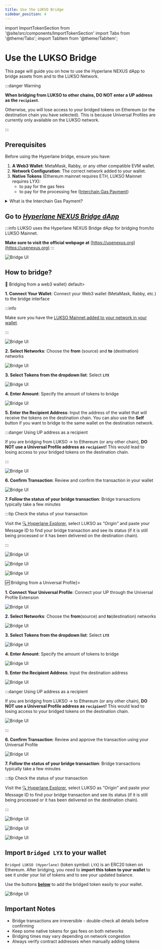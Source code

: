 ```yaml
---
title: Use the LUKSO Bridge
sidebar_position: 4
---
```


import ImportTokenSection from '@site/src/components/ImportTokenSection'
import Tabs from '@theme/Tabs';
import TabItem from '@theme/TabItem';

# Use the LUKSO Bridge

<!-- TODO: put video demo of bridging -->
<!-- ![Bridge UI](../../../static/img/general/how-to/use-lukso-bridge/bridge_home.png) -->

This page will guide you on how to use the Hyperlane NEXUS dApp to bridge assets from and to the LUKSO Network.

:::danger Warning

**When bridging from LUKSO to other chains, DO NOT enter a UP address as the `recipient`**.

Otherwise, you will lose access to your bridged tokens on Ethereum (or the destination chain you have selected). This is because Universal Profiles are currently only available on the LUKSO network.

:::

## Prerequisites

Before using the Hyperlane bridge, ensure you have:

1. **A Web3 Wallet**: MetaMask, Rabby, or any other compatible EVM wallet.
2. **Network Configuration**: The correct network added to your wallet.
3. **Native Tokens** (Ethereum mainnet requires ETH, LUKSO Mainnet requires LYX):
   - to pay for the gas fees
   - to pay for the processing fee ([Interchain Gas Payment](https://docs.hyperlane.xyz/docs/protocol/core/interchain-gas-payment#interchain-gas-payments))

<details>
  <summary>What is the Interchain Gas Payment?</summary>

When performing a bridge transaction, Hyperlane require users to pay a processing fee called an _“interchain gas payment”_ (IGP) in the form of native tokens.

These funds go directly to Hyperlane relayers that use them to pay for the gas fee when processing the final bridge transaction on the destination chain.

Users can see the IGP amount required to pay in the UI before confirming the bridge transaction.

Note that these fees are not accumulated by any specific parties. They are cross-chain bridging fee part of the Hyperlane cross-chain messaging protocol and solely used for processing bridge transactions.

</details>

## Go to [_Hyperlane NEXUS Bridge dApp_](https://usenexus.org/?origin=lukso&destination=ethereum&token=0xC210B2cB65ed3484892167F5e05F7ab496Ab0598)

:::info
LUKSO uses the Hyperlane NEXUS Bridge dApp for bridging from/to LUKSO Mainnet.

**Make sure to visit the official webpage at** [https://usenexus.org](https://usenexus.org)
:::

![Bridge UI](../../../static/img/general/how-to/use-lukso-bridge/bridge_home.png)

## How to bridge?

<Tabs>
  <TabItem value="eoa" label={<h3>👝 Bridging from a web3 wallet</h3>} default>

**1. Connect Your Wallet**: Connect your Web3 wallet (MetaMask, Rabby, etc.) to the bridge interface

:::info

Make sure you have the [LUKSO Mainnet added to your network in your wallet](/general/supported-wallets/wallet-support.md#is-there-a-faster-way).

:::

![Bridge UI](../../../static/img/general/how-to/use-lukso-bridge/bridge_connect_eoa.png)

**2. Select Networks**: Choose the **from** (source) and **to** (destination) networks

![Bridge UI](../../../static/img/general/how-to/use-lukso-bridge/eoa_from_to.png)

**3. Select Tokens from the dropdown list**: Select **`LYX`**

![Bridge UI](../../../static/img/general/how-to/use-lukso-bridge/eoa_token.png)

**4. Enter Amount**: Specify the amount of tokens to bridge

![Bridge UI](../../../static/img/general/how-to/use-lukso-bridge/eoa_amount.png)

**5. Enter the Recipient Address**: Input the address of the wallet that will receive the tokens on the destination chain. You can also use the <strong>Self</strong> button if you want to bridge to the same wallet on the destination network.

:::danger Using UP address as a recipient

If you are bridging from LUKSO -> to Ethereum (or any other chain), **DO NOT use a Universal Profile address as `recipient`!** This would lead to losing access to your bridged tokens on the destination chain.

:::

![Bridge UI](../../../static/img/general/how-to/use-lukso-bridge/eoa_destination.png)

**6. Confirm Transaction**: Review and confirm the transaction in your wallet

![Bridge UI](../../../static/img/general/how-to/use-lukso-bridge/eoa_send.png)

**7. Follow the status of your bridge transaction**: Bridge transactions typically take a few minutes

:::tip Check the status of your transaction

Visit the [🔍 Hyperlane Explorer](https://explorer.hyperlane.xyz/?origin=lukso), select LUKSO as _"Origin"_ and paste your Message ID to find your bridge transaction and see its status (if it is still being processed or it has been delivered on the destination chain).

:::

![Bridge UI](../../../static/img/general/how-to/use-lukso-bridge/eoa_message.png)

![Bridge UI](../../../static/img/general/how-to/use-lukso-bridge/hyperlane_explorer_message_id_field.png)

![Bridge UI](../../../static/img/general/how-to/use-lukso-bridge/hyperlane_explorer_bridge_tx_details.png)

  </TabItem>
  <TabItem value="up" label={<h3>🆙 Bridging from a Universal Profile</h3>}>

**1. Connect Your Universal Profile**: Connect your UP through the Universal Profile Extension

![Bridge UI](../../../static/img/general/how-to/use-lukso-bridge/bridge_connect_up.png)

**2. Select Networks**: Choose the **from**(source) and **to**(destination) networks

![Bridge UI](../../../static/img/general/how-to/use-lukso-bridge/up_from_to.png)

**3. Select Tokens from the dropdown list**: Select **`LYX`**

![Bridge UI](../../../static/img/general/how-to/use-lukso-bridge/up_token.png)

**4. Enter Amount**: Specify the amount of tokens to bridge

![Bridge UI](../../../static/img/general/how-to/use-lukso-bridge/up_amount.png)

**5. Enter the Recipient Address**: Input the destination address

![Bridge UI](../../../static/img/general/how-to/use-lukso-bridge/up_destination.png)

:::danger Using UP address as a recipient

If you are bridging from LUKSO -> to Ethereum (or any other chain), **DO NOT use a Universal Profile address as `recipient`!** This would lead to losing access to your bridged tokens on the destination chain.

![Bridge UI](../../../static/img/general/how-to/use-lukso-bridge/up_destination_warning.png)

:::

**6. Confirm Transaction**: Review and approve the transaction using your Universal Profile

![Bridge UI](../../../static/img/general/how-to/use-lukso-bridge/up_send.png)

**7. Follow the status of your bridge transaction**: Bridge transactions typically take a few minutes

:::tip Check the status of your transaction

Visit the [🔍 Hyperlane Explorer](https://explorer.hyperlane.xyz/?origin=lukso), select LUKSO as _"Origin"_ and paste your Message ID to find your bridge transaction and see its status (if it is still being processed or it has been delivered on the destination chain).

:::

![Bridge UI](../../../static/img/general/how-to/use-lukso-bridge/eoa_message.png)

![Bridge UI](../../../static/img/general/how-to/use-lukso-bridge/hyperlane_explorer_message_id_field.png)

![Bridge UI](../../../static/img/general/how-to/use-lukso-bridge/hyperlane_explorer_bridge_tx_details.png)

  </TabItem>
</Tabs>

## Import `Bridged LYX` to your wallet

`Bridged LUKSO (Hyperlane)` (token symbol: `LYX`) is an ERC20 token on Ethereum. After bridging, you need to **import this token to your wallet** to see it under your list of tokens and to see your updated balance.

Use the buttons [**below**](#import-wlyx-to-wallet) to add the bridged token easily to your wallet.

<ImportTokenSection />

![Bridge UI](../../../static/img/general/how-to/use-lukso-bridge/import_token.gif)

## Important Notes

- Bridge transactions are irreversible - double-check all details before confirming
- Keep some native tokens for gas fees on both networks
- Bridging times may vary depending on network congestion
- Always verify contract addresses when manually adding tokens
